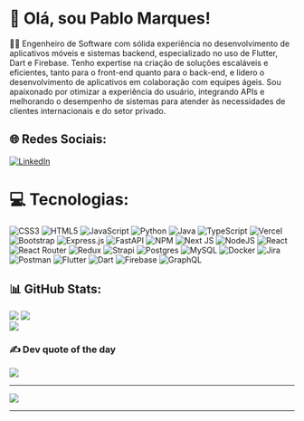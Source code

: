 # 💫 Olá, sou Pablo Marques!

👨‍💻 Engenheiro de Software com sólida experiência no desenvolvimento de aplicativos móveis e sistemas backend, especializado no uso de Flutter, Dart e Firebase. Tenho expertise na criação de soluções escaláveis e eficientes, tanto para o front-end quanto para o back-end, e lidero o desenvolvimento de aplicativos em colaboração com equipes ágeis. Sou apaixonado por otimizar a experiência do usuário, integrando APIs e melhorando o desempenho de sistemas para atender às necessidades de clientes internacionais e do setor privado.

## 🌐 Redes Sociais:

[![LinkedIn](https://img.shields.io/badge/LinkedIn-%230077B5.svg?logo=linkedin&logoColor=white)](https://www.linkedin.com/in/pablo-marques-6185a6270/)

# 💻 Tecnologias:

![CSS3](https://img.shields.io/badge/css3-%231572B6.svg?style=for-the-badge&logo=css3&logoColor=white) ![HTML5](https://img.shields.io/badge/html5-%23E34F26.svg?style=for-the-badge&logo=html5&logoColor=white) ![JavaScript](https://img.shields.io/badge/javascript-%23323330.svg?style=for-the-badge&logo=javascript&logoColor=%23F7DF1E) ![Python](https://img.shields.io/badge/python-3670A0?style=for-the-badge&logo=python&logoColor=ffdd54) ![Java](https://img.shields.io/badge/java-%23ED8B00.svg?style=for-the-badge&logo=java&logoColor=white) ![TypeScript](https://img.shields.io/badge/typescript-%23007ACC.svg?style=for-the-badge&logo=typescript&logoColor=white)  ![Vercel](https://img.shields.io/badge/vercel-%23000000.svg?style=for-the-badge&logo=vercel&logoColor=white) ![Bootstrap](https://img.shields.io/badge/bootstrap-%23563D7C.svg?style=for-the-badge&logo=bootstrap&logoColor=white) ![Express.js](https://img.shields.io/badge/express.js-%23404d59.svg?style=for-the-badge&logo=express&logoColor=%2361DAFB) ![FastAPI](https://img.shields.io/badge/FastAPI-005571?style=for-the-badge&logo=fastapi) ![NPM](https://img.shields.io/badge/NPM-%23000000.svg?style=for-the-badge&logo=npm&logoColor=white) ![Next JS](https://img.shields.io/badge/Next-black?style=for-the-badge&logo=next.js&logoColor=white) ![NodeJS](https://img.shields.io/badge/node.js-6DA55F?style=for-the-badge&logo=node.js&logoColor=white) ![React](https://img.shields.io/badge/react-%2320232a.svg?style=for-the-badge&logo=react&logoColor=%2361DAFB) ![React Router](https://img.shields.io/badge/React_Router-CA4245?style=for-the-badge&logo=react-router&logoColor=white) ![Redux](https://img.shields.io/badge/redux-%23593d88.svg?style=for-the-badge&logo=redux&logoColor=white) ![Strapi](https://img.shields.io/badge/strapi-%232E7EEA.svg?style=for-the-badge&logo=strapi&logoColor=white) ![Postgres](https://img.shields.io/badge/postgres-%23316192.svg?style=for-the-badge&logo=postgresql&logoColor=white) ![MySQL](https://img.shields.io/badge/mysql-%2300f.svg?style=for-the-badge&logo=mysql&logoColor=white) ![Docker](https://img.shields.io/badge/docker-%230db7ed.svg?style=for-the-badge&logo=docker&logoColor=white) ![Jira](https://img.shields.io/badge/jira-%230A0FFF.svg?style=for-the-badge&logo=jira&logoColor=white) ![Postman](https://img.shields.io/badge/Postman-FF6C37?style=for-the-badge&logo=postman&logoColor=white) ![Flutter](https://img.shields.io/badge/Flutter-%2302569B.svg?style=for-the-badge&logo=flutter&logoColor=white) ![Dart](https://img.shields.io/badge/Dart-%230175C2.svg?style=for-the-badge&logo=dart&logoColor=white) ![Firebase](https://img.shields.io/badge/Firebase-%23039BE5.svg?style=for-the-badge&logo=firebase&logoColor=white) ![GraphQL](https://img.shields.io/badge/GraphQL-%23E10098.svg?style=for-the-badge&logo=graphql&logoColor=white)

## 📊 GitHub Stats:

![](https://github-readme-stats.vercel.app/api?username=Hoad3r&theme=radical&hide_border=false&include_all_commits=true&count_private=true)
![](https://github-readme-streak-stats.herokuapp.com/?user=Hoad3r&theme=radical&hide_border=false)<br/>
![](https://github-readme-stats.vercel.app/api/top-langs/?username=Hoad3r&theme=radical&hide_border=false&include_all_commits=true&count_private=true&layout=compact)

### ✍️ Dev quote of the day

![](https://quotes-github-readme.vercel.app/api?type=horizontal&theme=radical)

---

[![](https://visitcount.itsvg.in/api?id=hoad3r&icon=0&color=0)](https://visitcount.itsvg.in)

---
